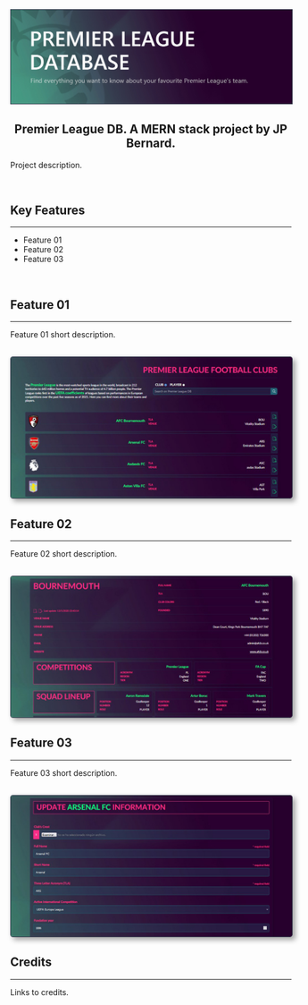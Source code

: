<img src="readme/banner.jpg" style="color:#33394c" border="1px"/>

<br>
<h2 align="center">Premier League DB. A MERN stack project by JP Bernard.</h2>
<p>Project description.</p>
<br>

<h2>Key Features</h2>
<hr>
<ul>
  <li>Feature 01</li>
  <li>Feature 02</li>
  <li>Feature 03</li>
</ul>

<br>
<h2>Feature 01</h2>
<hr>
<p>Feature 01 short description.</p>
<br>
<img src="readme/01.jpg" style="color:#33394c; border-radius:4px;box-shadow:5px 5px 10px #0000005c" border="1px"/>

<br>
<h2>Feature 02</h2>
<hr>
<p>Feature 02 short description.</p>
<br>
<img src="readme/02.jpg" style="color:#33394c; border-radius:4px;box-shadow:5px 5px 10px #0000005c" border="1px"/>

<br>
<h2>Feature 03</h2>
<hr>
<p>Feature 03 short description.</p>
<br>
<img src="readme/03.jpg" style="color:#33394c; border-radius:4px;box-shadow:5px 5px 10px #0000005c" border="1px"/>

<br>
<h2>Credits</h2>
<hr>
<p>Links to credits.</p>
